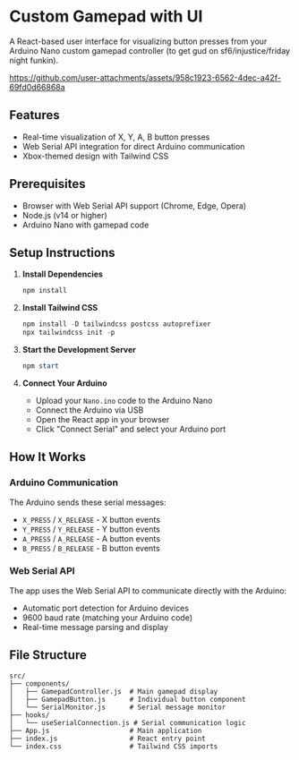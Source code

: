 # Custom Gamepad with UI

A React-based user interface for visualizing button presses from your Arduino Nano custom gamepad controller (to get gud on sf6/injustice/friday night funkin).

https://github.com/user-attachments/assets/958c1923-6562-4dec-a42f-69fd0d66868a

## Features

- Real-time visualization of X, Y, A, B button presses
- Web Serial API integration for direct Arduino communication
- Xbox-themed design with Tailwind CSS

## Prerequisites

- Browser with Web Serial API support (Chrome, Edge, Opera)
- Node.js (v14 or higher)
- Arduino Nano with gamepad code

## Setup Instructions

1. **Install Dependencies**
   ```powershell
   npm install
   ```

2. **Install Tailwind CSS**
   ```powershell
   npm install -D tailwindcss postcss autoprefixer
   npx tailwindcss init -p
   ```

3. **Start the Development Server**
   ```powershell
   npm start
   ```

4. **Connect Your Arduino**
   - Upload your `Nano.ino` code to the Arduino Nano
   - Connect the Arduino via USB
   - Open the React app in your browser
   - Click "Connect Serial" and select your Arduino port

## How It Works

### Arduino Communication
The Arduino sends these serial messages:
- `X_PRESS` / `X_RELEASE` - X button events
- `Y_PRESS` / `Y_RELEASE` - Y button events  
- `A_PRESS` / `A_RELEASE` - A button events
- `B_PRESS` / `B_RELEASE` - B button events

### Web Serial API
The app uses the Web Serial API to communicate directly with the Arduino:
- Automatic port detection for Arduino devices
- 9600 baud rate (matching your Arduino code)
- Real-time message parsing and display

## File Structure

```
src/
├── components/
│   ├── GamepadController.js  # Main gamepad display
│   ├── GamepadButton.js      # Individual button component
│   └── SerialMonitor.js      # Serial message monitor
├── hooks/
│   └── useSerialConnection.js # Serial communication logic
├── App.js                    # Main application
├── index.js                  # React entry point
└── index.css                 # Tailwind CSS imports
```
